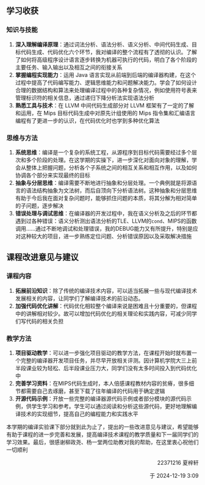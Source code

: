## 学习收获
### 知识与技能
1. **深入理解编译原理**：通过词法分析、语法分析、语义分析、中间代码生成、目标代码生成、代码优化六个环节，我对编译的整个流程有了透彻的认识。了解了如何将高级程序设计语言逐步转换为机器可执行的代码，明白了各个阶段的主要任务、输入输出以及相互之间的衔接关系
2. **掌握编程实现能力**：运用 Java 语言实现从前端到后端的编译器构建，在这个过程中提高了代码编写能力、逻辑思维能力和问题解决能力。学会了如何设计合理的数据结构和算法来处理编译过程中的各种复杂情况，例如使用符号表来管理标识符的相关信息，通过递归下降分析法实现语法分析
3. **熟悉工具与技术**：在 LLVM 中间代码生成部分对 LLVM 框架有了一定的了解和运用，在 Mips 目标代码生成中对原先计组使用的 Mips 指令集和汇编语言编程有了更进一步的认识，在代码优化时也学到多种优化算法

### 思维与方法
1. **系统思维**：编译是一个复杂的系统工程，从源程序到目标代码需要经过多个层次和多个阶段的处理。在这学期的实操下，进一步深化对面向对象的理解，学会从整体上把握问题，分析各个子系统之间的相互关系和相互作用，以及如何协调各个部分来实现最终的目标
2. **抽象与分层思维**：编译需要不断地进行抽象和分层处理。一个典例就是将源语言的语法结构抽象为文法树，而后自顶向下分析语法树。这种抽象和分层思维有助于今后我在面对复杂问题时，能够抓住问题的本质，将其分解为相对简单的子问题，逐步解决
3. **错误处理与调试思维**：在编译器的开发过程中，我在语义分析及之后的环节都遇到过各种错误：语义分析测出语法分析的TLE、LLVM的`cond`、MIPS的函数调用……通过不断地调试和处理错误，我的DEBUG能力又有所提升，特别是应对这种较大的项目，进一步熟练定位问题、分析错误原因以及采取解决措施

## 课程改进意见与建议
### 课程内容
1. **拓展前沿知识**：除了传统的编译技术内容，可以适当拓展一些与现代编译技术发展相关的内容，让同学们了解编译技术的前沿动态。
2. **加强代码优化讲解**：代码优化相较整个编译来说是困难且十分重要的，但课程中的讲解相对较少。故可以增加代码优化的相关理论和实践内容，可减少同学们写代码的相关负担

### 教学方法
1. **项目驱动教学**：可以进一步强化项目驱动的教学方法，在课程开始时就布置一个完整的编译器开发项目任务，并尽早开放相关评测。因计算机学院大三上前半段课业较为轻松、后半段课业压力大，同学们没有太多时间投入到代码优化中
2. **完善学习资料**：在MIPS代码生成时，本人倍感课程教材内容的贫瘠，很多细节都需要自己去琢磨，甚至下载了往年编译的代码用于确定逻辑
3. **开源代码示例**：开放一些完整的编译器源代码示例或者部分模块的源代码示例，供学生学习和参考。学生可以通过阅读和分析这些源代码，更好地理解编译技术的实现细节，提高自己的编程能力和实践水平

本学期的编译实验课下部分就到此为止了，提出的一些改进意见与建议，希望能够有助于课程的进一步完善和发展，提高编译技术课程的教学质量和下一届同学们的学习效果。最后，很感谢柳政尧、杨一堂两位助教对我的帮助，在这里衷心祝他们一切顺利

<div style="text-align:right;">
22371216 夏梓轩

于 2024-12-19 3:09
</div>
